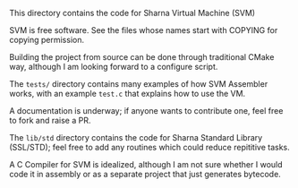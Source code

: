 This directory contains the code for Sharna Virtual Machine (SVM)

SVM is free software. See the files whose names start with COPYING for copying permission.

Building the project from source can be done through traditional CMake way, although I am looking forward to a configure script.

The `tests/` directory contains many examples of how SVM Assembler works, with an example `test.c` that explains how to use the VM.

A documentation is underway; if anyone wants to contribute one, feel free to fork and raise a PR.

The `lib/std` directory contains the code for Sharna Standard Library (SSL/STD); feel free to add any routines which could reduce repititive tasks.

A C Compiler for SVM is idealized, although I am not sure whether I would code it in assembly or as a separate project that just generates bytecode.